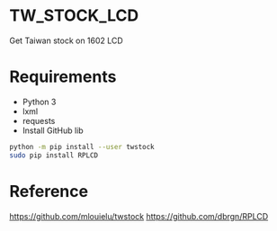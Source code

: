 # TW_STOCK_LCD
Get Taiwan stock on 1602 LCD

# Requirements
- Python 3
- lxml
- requests
- Install GitHub lib
```bash
python -m pip install --user twstock
sudo pip install RPLCD
```

# Reference
https://github.com/mlouielu/twstock
https://github.com/dbrgn/RPLCD
